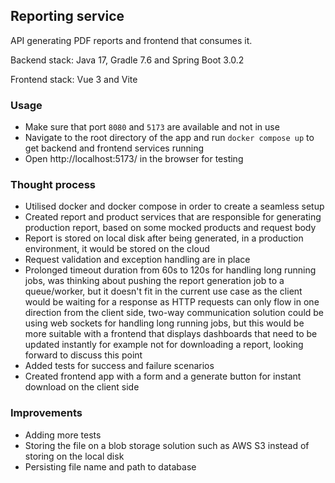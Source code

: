 ## Reporting service

API generating PDF reports and frontend that consumes it.

Backend stack: Java 17, Gradle 7.6 and Spring Boot 3.0.2

Frontend stack: Vue 3 and Vite

### Usage

- Make sure that port `8080` and `5173` are available and not in use
- Navigate to the root directory of the app and run `docker compose up` to get backend and frontend services running
- Open http://localhost:5173/ in the browser for testing

### Thought process

- Utilised docker and docker compose in order to create a seamless setup
- Created report and product services that are responsible for generating production report, based on some mocked
  products and request body
- Report is stored on local disk after being generated, in a production environment, it would be stored on the cloud
- Request validation and exception handling are in place
- Prolonged timeout duration from 60s to 120s for handling long running jobs, was thinking about pushing the report
  generation job to a queue/worker,
  but it doesn't fit in the current use case as the client would be waiting for a response as HTTP requests can only
  flow in one direction from the client side, two-way communication solution could be using web sockets for handling
  long running jobs, but this would be more suitable with a frontend that displays dashboards that need to be updated
  instantly for example not for downloading a report, looking forward to discuss
  this point
- Added tests for success and failure scenarios
- Created frontend app with a form and a generate button for instant download on the client side

### Improvements

- Adding more tests
- Storing the file on a blob storage solution such as AWS S3 instead of storing on the local disk
- Persisting file name and path to database